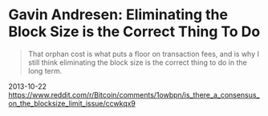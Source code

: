 # Gavin Andresen: Eliminating the Block Size is the Correct Thing To Do

> That orphan cost is what puts a floor on transaction fees, and is why I still think eliminating the block size is the correct thing to do in the long term.

2013-10-22 https://www.reddit.com/r/Bitcoin/comments/1owbpn/is_there_a_consensus_on_the_blocksize_limit_issue/ccwkqx9
